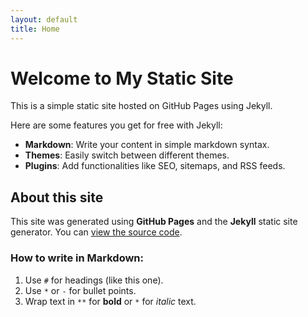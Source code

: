 ```yaml
---
layout: default
title: Home
---
```


# Welcome to My Static Site

This is a simple static site hosted on GitHub Pages using Jekyll.

Here are some features you get for free with Jekyll:

- **Markdown**: Write your content in simple markdown syntax.
- **Themes**: Easily switch between different themes.
- **Plugins**: Add functionalities like SEO, sitemaps, and RSS feeds.

## About this site

This site was generated using **GitHub Pages** and the **Jekyll** static site generator. You can [view the source code](https://github.com/your-username/my-static-site).

### How to write in Markdown:

1. Use `#` for headings (like this one).
2. Use `*` or `-` for bullet points.
3. Wrap text in `**` for **bold** or `*` for *italic* text.
